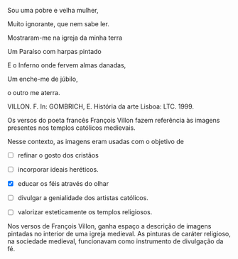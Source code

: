 

Sou uma pobre e velha mulher,

Muito ignorante, que nem sabe ler.

Mostraram-me na igreja da minha terra

Um Paraíso com harpas pintado

E o Inferno onde fervem almas danadas,

Um enche-me de júbilo,

o outro me aterra.

VILLON. F. In: GOMBRICH, E. História da arte Lisboa: LTC. 1999.

Os versos do poeta francês François Villon fazem referência às imagens presentes nos templos católicos medievais.

Nesse contexto, as imagens eram usadas com o objetivo de



- [ ] refinar o gosto dos cristãos
- [ ] incorporar ideais heréticos.
- [x] educar os féis através do olhar
- [ ] divulgar a genialidade dos artistas católicos.
- [ ] valorizar esteticamente os templos religiosos.


Nos versos de François Villon, ganha espaço a descrição de imagens pintadas no interior de uma igreja medieval. As pinturas de caráter religioso, na sociedade medieval, funcionavam como instrumento de divulgação da fé.
